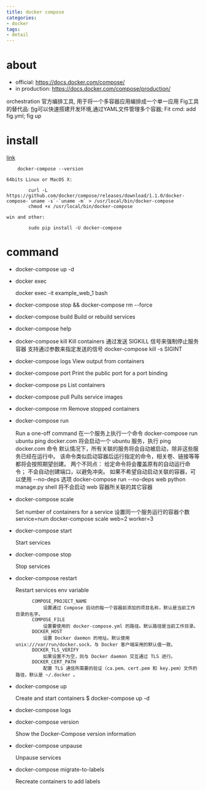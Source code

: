 ```yaml
---
title: docker compose
categories:
- docker
tags:
- detail
---
```


# about

- official: https://docs.docker.com/compose/
- in production: https://docs.docker.com/compose/production/


orchestration 官方编排工具, 用于将一个多容器应用编排成一个单一应用
Fig工具的替代品: [fig](http://www.fig.sh/)可以快速搭建开发环境,通过YAML文件管理多个容器;
Fit cmd: add fig.yml; fig up

# install

[link](http://docs.docker.com/compose/install/)
            
        docker-compose --version

    64bits Linux or MacOS X:

            curl -L https://github.com/docker/compose/releases/download/1.1.0/docker-compose-`uname -s`-`uname -m` > /usr/local/bin/docker-compose
            chmod +x /usr/local/bin/docker-compose
    
    win and other:

            sudo pip install -U docker-compose
# command

- docker-compose up -d

- docker exec
    
    docker exec -it example_web_1 bash

- docker-compose stop && docker-compose rm --force

- docker-compose build
    Build or rebuild services

- docker-compose help

- docker-compose kill
    Kill containers 通过发送 SIGKILL 信号来强制停止服务容器
    支持通过参数来指定发送的信号
        docker-compose kill -s SIGINT

- docker-compose logs
    View output from containers

- docker-compose port
    Print the public port for a port binding

- docker-compose ps
    List containers

- docker-compose pull
    Pulls service images

- docker-compose rm
    Remove stopped containers

- docker-compose run

    Run a one-off command 在一个服务上执行一个命令
    docker-compose run ubuntu ping docker.com
        将会启动一个 ubuntu 服务，执行 ping docker.com 命令
    默认情况下，所有关联的服务将会自动被启动，除非这些服务已经在运行中。
    该命令类似启动容器后运行指定的命令，相关卷、链接等等都将会按照期望创建。
    两个不同点：
        给定命令将会覆盖原有的自动运行命令；
        不会自动创建端口，以避免冲突。
    如果不希望自动启动关联的容器，可以使用 --no-deps 选项
        docker-compose run --no-deps web python manage.py shell
        将不会启动 web 容器所关联的其它容器

- docker-compose scale

    Set number of containers for a service 设置同一个服务运行的容器个数
    service=num
    docker-compose scale web=2 worker=3

- docker-compose start

    Start services

- docker-compose stop

    Stop services

- docker-compose restart

    Restart services
        env variable

            COMPOSE_PROJECT_NAME
                设置通过 Compose 启动的每一个容器前添加的项目名称，默认是当前工作目录的名字。
            COMPOSE_FILE
                设置要使用的 docker-compose.yml 的路径。默认路径是当前工作目录。
            DOCKER_HOST
                设置 Docker daemon 的地址。默认使用 unix:///var/run/docker.sock，与 Docker 客户端采用的默认值一致。
            DOCKER_TLS_VERIFY
                如果设置不为空，则与 Docker daemon 交互通过 TLS 进行。
            DOCKER_CERT_PATH
                配置 TLS 通信所需要的验证（ca.pem、cert.pem 和 key.pem）文件的路径，默认是 ~/.docker 。

- docker-compose up

    Create and start containers
        $ docker-compose up -d

- docker-compose logs

- docker-compose version

    Show the Docker-Compose version information

- docker-compose unpause

    Unpause services

- docker-compose migrate-to-labels

    Recreate containers to add labels
   